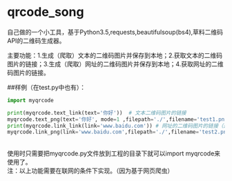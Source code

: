 # qrcode_song
自己做的一个小工具，基于Python3.5,requests,beautifulsoup(bs4),草料二维码API的二维码生成器。<br>

主要功能：1.生成（爬取）文本的二维码图片并保存到本地；2.获取文本的二维码图片的链接；3.生成（爬取）网址的二维码图片并保存到本地；4.获取网址的二维码图片的链接。

##样例（在test.py中也有）：<br>
```Python
import myqrcode

print(myqrcode.text_link(text='你好'))  # 文本二维码图片的链接
myqrcode.text_png(text='你好', mode=1 ,filepath='./',filename='test1.png')  # 二维码图片保存到本地，mode调整美化模式
print(myqrcode.link_link(link='www.baidu.com')) # 网址的二维码图片的链接（这里不要加http://或者https://）
myqrcode.link_png(link='www.baidu.com',filepath='./',filename='test2.png') #实际上函数还会返回图片的二进制存储

```

<br>
使用时只需要把myqrcode.py文件放到工程的目录下就可以import myqrcode来使用了。
<br>
注：以上功能需要在联网的条件下实现。（因为基于网页爬虫）
